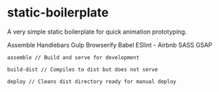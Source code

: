 # static-boilerplate
A very simple static boilerplate for quick animation prototyping.

Assemble
Handlebars
Gulp
Browserify
Babel
ESlint - Airbnb
SASS
GSAP

```
assemble // Build and serve for development
```

```
build-dist // Compiles to dist but does not serve
```

```
deploy // Cleans dist directory ready for manual deploy
```